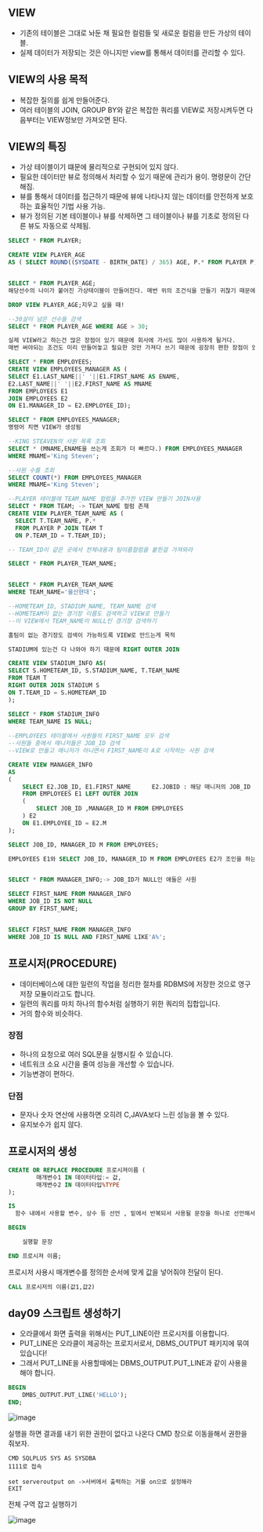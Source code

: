 ## VIEW
- 기존의 테이블은 그대로 놔둔 채 필요한 컬럼들 및 새로운 컬럼을 만든 가상의 테이블.
- 실제 데이터가 저장되는 것은 아니지만 view를 통해서 데이터를 관리할 수 있다.

## VIEW의 사용 목적
- 복잡한 질의를 쉽게 만들어준다.
- 여러 테이블의 JOIN, GROUP BY와 같은 복잡한 쿼리를 VIEW로 저장시켜두면 다음부터는 VIEW정보만 가져오면 된다.

## VIEW의 특징
- 가상 테이블이기 떄문에 물리적으로 구현되어 있지 않다.
- 필요한 데이터만 뷰로 정의해서 처리할 수 있기 때문에 관리가 용이. 명령문이 간단해짐.
- 뷰를 통해서 데이터를 접근하기 때문에 뷰에 나타나지 않는 데이터를 안전하게 보호하는 효율적인 기법 사용 가능.
- 뷰가 정의된 기본 테이블이나 뷰를 삭제하면 그 테이블이나 뷰를 기초로 정의된 다른 뷰도 자동으로 삭제됨.

```SQL
SELECT * FROM PLAYER;

CREATE VIEW PLAYER_AGE
AS ( SELECT ROUND((SYSDATE - BIRTH_DATE) / 365) AGE, P.* FROM PLAYER P);


SELECT * FROM PLAYER_AGE;
해당선수의 나이가 붙어진 가상테이블이 만들어진다. 매번 위의 조건식을 만들기 귀찮기 때문에 VIEW를 만들어놓고 사용하자!

DROP VIEW PLAYER_AGE;지우고 싶을 때!

--30살이 넘은 선수들 검색
SELECT * FROM PLAYER_AGE WHERE AGE > 30;

실제 VIEW라고 하는건 많은 장점이 있기 때문에 회사에 가서도 많이 사용하게 될거다.
매번 써야되는 조건도 미리 만들어놓고 필요한 것만 가져다 쓰기 때문에 굉장히 편한 장점이 있다.

SELECT * FROM EMPLOYEES;
CREATE VIEW EMPLOYEES_MANAGER AS (
SELECT E1.LAST_NAME||' '||E1.FIRST_NAME AS ENAME, 
E2.LAST_NAME||' '||E2.FIRST_NAME AS MNAME
FROM EMPLOYEES E1 
JOIN EMPLOYEES E2 
ON E1.MANAGER_ID = E2.EMPLOYEE_ID);

SELECT * FROM EMPLOYEES_MANAGER;
명령어 치면 VIEW가 생성됨

--KING STEAVEN의 사원 목록 조회
SELECT * (MNAME,ENAME을 쓰는게 조회가 더 빠르다.) FROM EMPLOYEES_MANAGER
WHERE MNAME='King Steven';

--사원 수를 조회
SELECT COUNT(*) FROM EMPLOYEES_MANAGER
WHERE MNAME='King Steven';

--PLAYER 테이블에 TEAM_NAME 컬럼을 추가한 VIEW 만들기 JOIN사용
SELECT * FROM TEAM; -> TEAM_NAME 컬럼 존재
CREATE VIEW PLAYER_TEAM_NAME AS ( 
  SELECT T.TEAM_NAME, P.* 
  FROM PLAYER P JOIN TEAM T
  ON P.TEAM_ID = T.TEAM_ID);

-- TEAM_ID이 같은 곳에서 전체내용과 팀이름컬럼을 붙힌걸 가져와라

SELECT * FROM PLAYER_TEAM_NAME;


SELECT * FROM PLAYER_TEAM_NAME
WHERE TEAM_NAME='울산현대';

--HOMETEAM_ID, STADIUM_NAME, TEAM_NAME 검색
--HOMETEAM이 없는 경기장 이름도 검색하고 VIEW로 만들기
--이 VIEW에서 TEAM_NAME이 NULL인 경기장 검색하기

홈팀이 없는 경기장도 검색이 가능하도록 VIEW로 만드는게 목적

STADIUM에 있는건 다 나와야 하기 때문에 RIGHT OUTER JOIN

CREATE VIEW STADIUM_INFO AS( 
SELECT S.HOMETEAM_ID, S.STADIUM_NAME, T.TEAM_NAME 
FROM TEAM T 
RIGHT OUTER JOIN STADIUM S
ON T.TEAM_ID = S.HOMETEAM_ID
);

SELECT * FROM STADIUM_INFO
WHERE TEAM_NAME IS NULL;
 
--EMPLOYEES 테이블에서 사원들의 FIRST_NAME 모두 검색
--사원들 중에서 매니저들은 JOB_ID 검색
--VIEW로 만들고 매니저가 아니면서 FIRST_NAME이 A로 시작하는 사원 검색

CREATE VIEW MANAGER_INFO 
AS
(
	SELECT E2.JOB_ID, E1.FIRST_NAME      E2.JOBID : 해당 매니저의 JOB_ID
	FROM EMPLOYEES E1 LEFT OUTER JOIN 
	( 
		SELECT JOB_ID ,MANAGER_ID M FROM EMPLOYEES
	) E2 
	ON E1.EMPLOYEE_ID = E2.M
);

SELECT JOB_ID, MANAGER_ID M FROM EMPLOYEES;

EMPLOYEES E1와 SELECT JOB_ID, MANAGER_ID M FROM EMPLOYEES E2가 조인을 하는 형태


SELECT * FROM MANAGER_INFO;-> JOB_ID가 NULL인 애들은 사원

SELECT FIRST_NAME FROM MANAGER_INFO
WHERE JOB_ID IS NOT NULL
GROUP BY FIRST_NAME;


SELECT FIRST_NAME FROM MANAGER_INFO
WHERE JOB_ID IS NULL AND FIRST_NAME LIKE'A%'; 

```

## 프로시저(PROCEDURE)
- 데이터베이스에 대한 일련의 작업을 정리한 절차를 RDBMS에 저장한 것으로 영구 저장 모듈이라고도 합니다.
- 일련의 쿼리를 마치 하나의 함수처럼 실행하기 위한 쿼리의 집합입니다.
- 거의 함수와 비슷하다.

### 장점
- 하나의 요청으로 여러 SQL문을 실행시킬 수 있습니다.
- 네트워크 소요 시간을 줄여 성능을 개선할 수 있습니다.
- 기능변경이 편하다.

### 단점
- 문자나 숫자 연산에 사용하면 오히려 C,JAVA보다 느린 성능을 볼 수 있다.
- 유지보수가 쉽지 않다.

## 프로시저의 생성
```SQL
CREATE OR REPLACE PROCEDURE 프로시져이름 (
        매개변수1 IN 데이터타입:= 값,
        매개변수2 IN 데이터타입%TYPE
);

IS
  함수 내에서 사용할 변수, 상수 등 선언 , 밑에서 반복되서 사용될 문장을 하나로 선언해서 사용하겠다.

BEGIN

    실행할 문장

END 프로시져 이름;
```

프로시저 사용시 매개변수를 정의한 순서에 맞게 값을 넣어줘야 전달이 된다.

```SQL
CALL 프로시저의 이름(값1,값2)
```

## day09 스크립트 생성하기
- 오라클에서 화면 출력을 위해서는 PUT_LINE이란 프로시저를 이용합니다.
- PUT_LINE은 오라클이 제공하는 프로지서로서, DBMS_OUTPUT 패키지에 묶여 있습니다!
- 그래서 PUT_LINE을 사용할때에는 DBMS_OUTPUT.PUT_LINE과 같이 사용을 해야 합니다.

```sql
BEGIN
	DMBS_OUTPUT.PUT_LINE('HELLO');
END;
```

![image](https://github.com/to7485/DBMS1900/assets/54658614/3d5c8cee-8dbb-4dab-845a-f68b94d1a07c)

실행을 하면 결과를 내기 위한 권한이 없다고 나온다 CMD 창으로 이동을해서 권한을 줘보자.

```
CMD SQLPLUS SYS AS SYSDBA
1111로 접속

set serveroutput on ->서버에서 출력하는 거를 on으로 설정해라
EXIT
```

전체 구역 잡고 실행하기 

![image](https://github.com/to7485/DBMS1900/assets/54658614/e82b78ba-07f1-491e-a3ac-a819f6e12b62)








